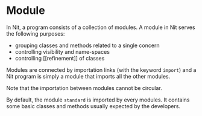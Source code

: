 # Module

In Nit, a program consists of a collection of modules.
A module in Nit serves the following purposes:

  * grouping classes and methods related to a single concern
  * controlling visibility and name-spaces
  * controlling [[refinement]] of classes

Modules are connected by importation links (with the keyword `import`) and a Nit program is simply a module that imports all the other modules.

Note that the importation between modules cannot be circular.

By default, the module `standard` is imported by every modules.
It contains some basic classes and methods usually expected by the developers.
